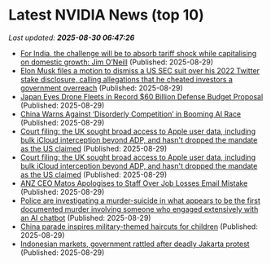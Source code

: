 # Latest NVIDIA News (top 10)
_Last updated: **2025-08-30 06:47:26**_

- [For India, the challenge will be to absorb tariff shock while capitalising on domestic growth: Jim O’Neill](https://economictimes.indiatimes.com/markets/stocks/news/for-india-the-challenge-will-be-to-absorb-tariff-shock-while-capitalising-on-domestic-growth-jim-oneill/articleshow/123578898.cms) (Published: 2025-08-29)
- [Elon Musk files a motion to dismiss a US SEC suit over his 2022 Twitter stake disclosure, calling allegations that he cheated investors a government overreach](https://biztoc.com/x/6b26d73d8eb70e0e) (Published: 2025-08-29)
- [Japan Eyes Drone Fleets in Record $60 Billion Defense Budget Proposal](https://biztoc.com/x/475c7fd11ab335d4) (Published: 2025-08-29)
- [China Warns Against ‘Disorderly Competition’ in Booming AI Race](https://biztoc.com/x/bfce03bd92693b9b) (Published: 2025-08-29)
- [Court filing: the UK sought broad access to Apple user data, including bulk iCloud interception beyond ADP, and hasn't dropped the mandate as the US claimed](https://biztoc.com/x/9fe312f92bbf6597) (Published: 2025-08-29)
- [Court filing: the UK sought broad access to Apple user data, including bulk iCloud interception beyond ADP, and hasn't dropped the mandate as the US claimed](https://biztoc.com/x/9fe312f92bbf6597) (Published: 2025-08-29)
- [ANZ CEO Matos Apologises to Staff Over Job Losses Email Mistake](https://biztoc.com/x/527110172003c9b3) (Published: 2025-08-29)
- [Police are investigating a murder-suicide in what appears to be the first documented murder involving someone who engaged extensively with an AI chatbot](https://biztoc.com/x/5259a249e3592a55) (Published: 2025-08-29)
- [China parade inspires military-themed haircuts for children](https://biztoc.com/x/75e92cc29f1c252a) (Published: 2025-08-29)
- [Indonesian markets, government rattled after deadly Jakarta protest](https://biztoc.com/x/7987ae6180338c5e) (Published: 2025-08-29)
